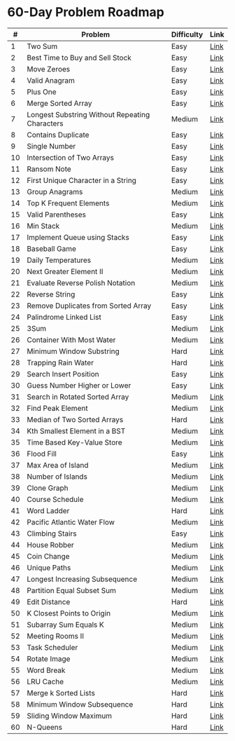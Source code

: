 # 60-Day Problem Roadmap

| # | Problem | Difficulty | Link |
|---|---------|------------|------|
| 1 | Two Sum | Easy | [Link](https://leetcode.com/problems/two-sum/) |
| 2 | Best Time to Buy and Sell Stock | Easy | [Link](https://leetcode.com/problems/best-time-to-buy-and-sell-stock/) |
| 3 | Move Zeroes | Easy | [Link](https://leetcode.com/problems/move-zeroes/) |
| 4 | Valid Anagram | Easy | [Link](https://leetcode.com/problems/valid-anagram/) |
| 5 | Plus One | Easy | [Link](https://leetcode.com/problems/plus-one/) |
| 6 | Merge Sorted Array | Easy | [Link](https://leetcode.com/problems/merge-sorted-array/) |
| 7 | Longest Substring Without Repeating Characters | Medium | [Link](https://leetcode.com/problems/longest-substring-without-repeating-characters/) |
| 8 | Contains Duplicate | Easy | [Link](https://leetcode.com/problems/contains-duplicate/) |
| 9 | Single Number | Easy | [Link](https://leetcode.com/problems/single-number/) |
| 10 | Intersection of Two Arrays | Easy | [Link](https://leetcode.com/problems/intersection-of-two-arrays/) |
| 11 | Ransom Note | Easy | [Link](https://leetcode.com/problems/ransom-note/) |
| 12 | First Unique Character in a String | Easy | [Link](https://leetcode.com/problems/first-unique-character-in-a-string/) |
| 13 | Group Anagrams | Medium | [Link](https://leetcode.com/problems/group-anagrams/) |
| 14 | Top K Frequent Elements | Medium | [Link](https://leetcode.com/problems/top-k-frequent-elements/) |
| 15 | Valid Parentheses | Easy | [Link](https://leetcode.com/problems/valid-parentheses/) |
| 16 | Min Stack | Medium | [Link](https://leetcode.com/problems/min-stack/) |
| 17 | Implement Queue using Stacks | Easy | [Link](https://leetcode.com/problems/implement-queue-using-stacks/) |
| 18 | Baseball Game | Easy | [Link](https://leetcode.com/problems/baseball-game/) |
| 19 | Daily Temperatures | Medium | [Link](https://leetcode.com/problems/daily-temperatures/) |
| 20 | Next Greater Element II | Medium | [Link](https://leetcode.com/problems/next-greater-element-ii/) |
| 21 | Evaluate Reverse Polish Notation | Medium | [Link](https://leetcode.com/problems/evaluate-reverse-polish-notation/) |
| 22 | Reverse String | Easy | [Link](https://leetcode.com/problems/reverse-string/) |
| 23 | Remove Duplicates from Sorted Array | Easy | [Link](https://leetcode.com/problems/remove-duplicates-from-sorted-array/) |
| 24 | Palindrome Linked List | Easy | [Link](https://leetcode.com/problems/palindrome-linked-list/) |
| 25 | 3Sum | Medium | [Link](https://leetcode.com/problems/3sum/) |
| 26 | Container With Most Water | Medium | [Link](https://leetcode.com/problems/container-with-most-water/) |
| 27 | Minimum Window Substring | Hard | [Link](https://leetcode.com/problems/minimum-window-substring/) |
| 28 | Trapping Rain Water | Hard | [Link](https://leetcode.com/problems/trapping-rain-water/) |
| 29 | Search Insert Position | Easy | [Link](https://leetcode.com/problems/search-insert-position/) |
| 30 | Guess Number Higher or Lower | Easy | [Link](https://leetcode.com/problems/guess-number-higher-or-lower/) |
| 31 | Search in Rotated Sorted Array | Medium | [Link](https://leetcode.com/problems/search-in-rotated-sorted-array/) |
| 32 | Find Peak Element | Medium | [Link](https://leetcode.com/problems/find-peak-element/) |
| 33 | Median of Two Sorted Arrays | Hard | [Link](https://leetcode.com/problems/median-of-two-sorted-arrays/) |
| 34 | Kth Smallest Element in a BST | Medium | [Link](https://leetcode.com/problems/kth-smallest-element-in-a-bst/) |
| 35 | Time Based Key-Value Store | Medium | [Link](https://leetcode.com/problems/time-based-key-value-store/) |
| 36 | Flood Fill | Easy | [Link](https://leetcode.com/problems/flood-fill/) |
| 37 | Max Area of Island | Medium | [Link](https://leetcode.com/problems/max-area-of-island/) |
| 38 | Number of Islands | Medium | [Link](https://leetcode.com/problems/number-of-islands/) |
| 39 | Clone Graph | Medium | [Link](https://leetcode.com/problems/clone-graph/) |
| 40 | Course Schedule | Medium | [Link](https://leetcode.com/problems/course-schedule/) |
| 41 | Word Ladder | Hard | [Link](https://leetcode.com/problems/word-ladder/) |
| 42 | Pacific Atlantic Water Flow | Medium | [Link](https://leetcode.com/problems/pacific-atlantic-water-flow/) |
| 43 | Climbing Stairs | Easy | [Link](https://leetcode.com/problems/climbing-stairs/) |
| 44 | House Robber | Medium | [Link](https://leetcode.com/problems/house-robber/) |
| 45 | Coin Change | Medium | [Link](https://leetcode.com/problems/coin-change/) |
| 46 | Unique Paths | Medium | [Link](https://leetcode.com/problems/unique-paths/) |
| 47 | Longest Increasing Subsequence | Medium | [Link](https://leetcode.com/problems/longest-increasing-subsequence/) |
| 48 | Partition Equal Subset Sum | Medium | [Link](https://leetcode.com/problems/partition-equal-subset-sum/) |
| 49 | Edit Distance | Hard | [Link](https://leetcode.com/problems/edit-distance/) |
| 50 | K Closest Points to Origin | Medium | [Link](https://leetcode.com/problems/k-closest-points-to-origin/) |
| 51 | Subarray Sum Equals K | Medium | [Link](https://leetcode.com/problems/subarray-sum-equals-k/) |
| 52 | Meeting Rooms II | Medium | [Link](https://leetcode.com/problems/meeting-rooms-ii/) |
| 53 | Task Scheduler | Medium | [Link](https://leetcode.com/problems/task-scheduler/) |
| 54 | Rotate Image | Medium | [Link](https://leetcode.com/problems/rotate-image/) |
| 55 | Word Break | Medium | [Link](https://leetcode.com/problems/word-break/) |
| 56 | LRU Cache | Medium | [Link](https://leetcode.com/problems/lru-cache/) |
| 57 | Merge k Sorted Lists | Hard | [Link](https://leetcode.com/problems/merge-k-sorted-lists/) |
| 58 | Minimum Window Subsequence | Hard | [Link](https://leetcode.com/problems/minimum-window-subsequence/) |
| 59 | Sliding Window Maximum | Hard | [Link](https://leetcode.com/problems/sliding-window-maximum/) |
| 60 | N-Queens | Hard | [Link](https://leetcode.com/problems/n-queens/) |